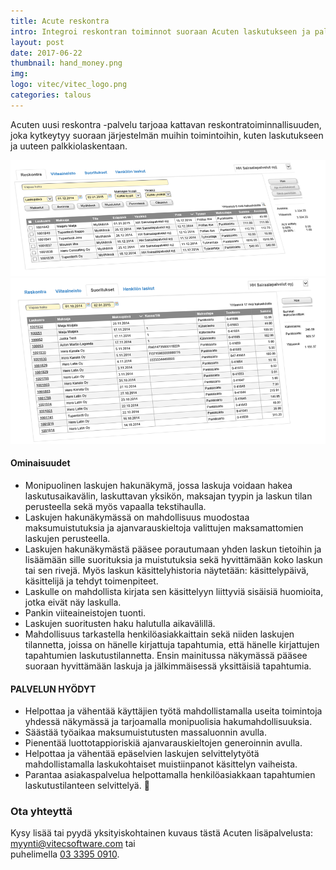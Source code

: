 ```yaml
---
title: Acute reskontra
intro: Integroi reskontran toiminnot suoraan Acuten laskutukseen ja palkkioihin.
layout: post
date: 2017-06-22
thumbnail: hand_money.png
img: 
logo: vitec/vitec_logo.png
categories: talous
---
```

Acuten uusi reskontra -palvelu tarjoaa kattavan reskontratoiminnallisuuden, joka kytkeytyy suoraan järjestelmän muihin toimintoihin, kuten laskutukseen ja uuteen palkkiolaskentaan.


![Reskontra screenshot](/portfolio/vitec/acute-reskontra.png)
![Reskontra screenshot](/portfolio/vitec/acute-reskontra2.png)

#### Ominaisuudet

- Monipuolinen laskujen hakunäkymä, jossa laskuja voidaan hakea laskutusaikavälin, laskuttavan yksikön, maksajan tyypin ja laskun tilan perusteella sekä myös vapaalla tekstihaulla. 
- Laskujen hakunäkymässä on mahdollisuus muodostaa maksumuistutuksia ja ajanvarauskieltoja valittujen maksamattomien laskujen perusteella.
- Laskujen hakunäkymästä pääsee porautumaan yhden laskun tietoihin ja lisäämään sille suorituksia ja muistutuksia sekä hyvittämään koko laskun tai sen rivejä. Myös laskun käsittelyhistoria näytetään: käsittelypäivä, käsittelijä ja tehdyt toimenpiteet. 
- Laskulle on mahdollista kirjata sen käsittelyyn liittyviä sisäisiä huomioita, jotka eivät näy laskulla. 
- Pankin viiteaineistojen tuonti.
- Laskujen suoritusten haku halutulla aikavälillä.
- Mahdollisuus tarkastella henkilöasiakkaittain sekä niiden laskujen tilannetta, joissa on hänelle kirjattuja tapahtumia, että hänelle kirjattujen tapahtumien laskutustilannetta. Ensin mainitussa näkymässä pääsee suoraan hyvittämään laskuja ja jälkimmäisessä yksittäisiä tapahtumia.

#### PALVELUN HYÖDYT

- Helpottaa ja vähentää käyttäjien työtä mahdollistamalla useita toimintoja yhdessä näkymässä ja tarjoamalla monipuolisia hakumahdollisuuksia.
- Säästää työaikaa maksumuistutusten massaluonnin avulla.
- Pienentää luottotappioriskiä ajanvarauskieltojen generoinnin avulla.  
- Helpottaa ja vähentää epäselvien laskujen selvittelytyötä mahdollistamalla laskukohtaiset muistiinpanot käsittelyn vaiheista.
- Parantaa asiakaspalvelua helpottamalla henkilöasiakkaan tapahtumien laskutustilanteen selvittelyä.

### Ota yhteyttä

Kysy lisää tai pyydä yksityiskohtainen kuvaus tästä Acuten lisäpalvelusta: 
[myynti@vitecsoftware.com](mailto://myynti@vitecsoftware.com) tai  
puhelimella [03 3395 0910](tel://+358333950910).
